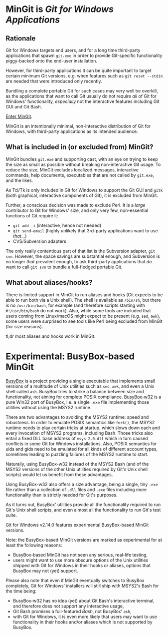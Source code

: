 # MinGit is *Git for Windows Applications*

## Rationale

Git for Windows targets end users, and for a long time third-party applications that spawn `git.exe` in order to provide Git-specific functionality piggy-backed onto the end-user installation.

However, for third-party applications it can be quite important to target certain minimum Git versions, e.g. when features such as `git reset --stdin` are needed that were introduced only recently.

Bundling a complete portable Git for such cases may very well be overkill, as the applications that want to call Git usually do not require *all* of Git for Windows' functionality, *especially* not the interactive features including Git GUI and Git Bash.

[Enter MinGit](https://devblogs.microsoft.com/devops/whats-new-in-git-for-windows-2-10/#mingit-git-for-windows-applications).

MinGit is an intentionally minimal, non-interactive distribution of Git for Windows, with third-party applications as its intended audience.

## What is included in (or excluded from) MinGit?

MinGit bundles `git.exe` and supporting cast, with an eye on trying to keep the size as small as possible without breaking non-interactive Git usage. To reduce the size, MinGit excludes localized messages, interactive commands, help documents, executables that are not called by `git.exe`, and the likes.

As Tcl/Tk is only included in Git for Windows to support the Git GUI and `gitk` (both graphical, interactive components of Git), it is excluded from MinGit.

Further, a conscious decision was made to exclude Perl. It is a *large* contributor to Git for Windows' size, and only very few, non-essential functions of Git require it:

* `git add -i` (interactive, hence not needed)
* `git send-email` (highly unlikely that 3rd-party applications want to use *that*...)
* CVS/Subversion adapters

The only really contentious part of that list is the Subversion adapter, `git svn`. However, the space savings are substantial enough, and Subversion is no longer *that* prevalent enough, to ask third-party applications that *do* want to call `git svn` to bundle a full-fledged portable Git.

## What about aliases/hooks?

There is limited support in MinGit to run aliases and hooks (Git expects to be able to run both via a Unix shell). The shell is available as `/bin/sh`, but there is no `/usr/bin/bash`, for example (and therefore scripts starting with `#!/usr/bin/bash` do not work). Also, while some tools are included that users coming from Linux/macOS might expect to be present (e.g. `sed`, `awk`), some users were surprised to see tools like Perl being excluded from MinGit (for size reasons).

tl;dr most aliases and hooks work in MinGit.

# Experimental: BusyBox-based MinGit

[BusyBox](https://busybox.net) is a project providing a single executable that implements small versions of a multitude of Unix utilities such as `sed`, `awk`, and even a Unix shell called `ash`. BusyBox tries to strike a balance between size and functionality, not aiming for complete POSIX compliance. [BusyBox-w32](https://github.com/rmyorston/busybox-w32) is a pure Win32 port of BusyBox, i.e. a single `.exe` file implementing those utilities without using the MSYS2 runtime.

There are two advantages to avoiding the MSYS2 runtime: speed and robustness. In order to emulate POSIX semantics like `fork()`, the MSYS2 runtime needs to play certain tricks at startup, which slows down each and every invocation of MSYS2 programs, including Bash. Those tricks also entail a fixed DLL base address of `msys-2.0.dll` which in turn caused conflicts in some Git for Windows installations. Also, POSIX semantics for uids and gids need to be emulated for all kinds of different account types, sometimes leading to puzzling failures of the MSYS2 runtime to start.

Naturally, using BusyBox-w32 instead of the MSYS2 Bash (and of the MSYS2 versions of the other Unix utilities required by Git's Unix shell scripts) would let us benefit from these advantages.

Using BusyBox-w32 also offers a size advantage, being a single, tiny `.exe` file rather than a collection of `.dll` files and `.exe` files including more functionality than is strictly needed for Git's purposes.

As it turns out, BusyBox' utilities provide all the functionality required to run Git's Unix shell scripts, and even almost all the functionality to run Git's test suite.

Git for Windows v2.14.0 features experimental BusyBox-based MinGit versions.

Note: the BusyBox-based MinGit versions are marked as experimental for at least the following reasons:
- BusyBox-based MinGit has not seen any serious, real-life testing,
- users might want to use more obscure options of the Unix utilities shipped with Git for Windows in their hooks or aliases, options that BusyBox may not (yet) support.

Please also note that even if MinGit eventually switches to BusyBox completely, Git for Windows' installers will still ship with MSYS2's Bash for the time being:
- BusyBox-w32 has no idea (yet) about Git Bash's interactive terminal, and therefore does not support any interactive usage,
- Git Bash promises a full-featured *Bash*, not BusyBox' `ash`,
- with Git for Windows, it is even more likely that users may want to use functionality in their hooks and/or aliases which is not supported by BusyBox.